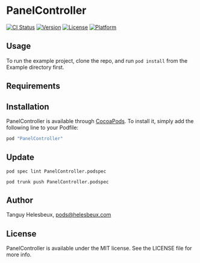 # PanelController

[![CI Status](http://img.shields.io/travis/tgyhlsb/PanelController.svg?style=flat)](https://travis-ci.org/tgyhlsb/PanelController)
[![Version](https://img.shields.io/cocoapods/v/PanelController.svg?style=flat)](http://cocoapods.org/pods/PanelController)
[![License](https://img.shields.io/cocoapods/l/PanelController.svg?style=flat)](http://cocoapods.org/pods/PanelController)
[![Platform](https://img.shields.io/cocoapods/p/PanelController.svg?style=flat)](http://cocoapods.org/pods/PanelController)

## Usage

To run the example project, clone the repo, and run `pod install` from the Example directory first.

## Requirements

## Installation

PanelController is available through [CocoaPods](http://cocoapods.org). To install
it, simply add the following line to your Podfile:

```ruby
pod "PanelController"
```

## Update

```
pod spec lint PanelController.podspec
```

```
pod trunk push PanelController.podspec
```

## Author

Tanguy Helesbeux, pods@helesbeux.com

## License

PanelController is available under the MIT license. See the LICENSE file for more info.
